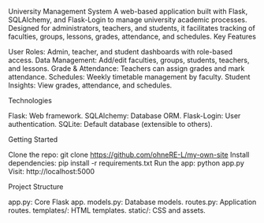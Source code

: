 University Management System
A web-based application built with Flask, SQLAlchemy, and Flask-Login to manage university academic processes. Designed for administrators, teachers, and students, it facilitates tracking of faculties, groups, lessons, grades, attendance, and schedules.
Key Features

User Roles: Admin, teacher, and student dashboards with role-based access.
Data Management: Add/edit faculties, groups, students, teachers, and lessons.
Grade & Attendance: Teachers can assign grades and mark attendance.
Schedules: Weekly timetable management by faculty.
Student Insights: View grades, attendance, and schedules.

Technologies

Flask: Web framework.
SQLAlchemy: Database ORM.
Flask-Login: User authentication.
SQLite: Default database (extensible to others).

Getting Started

Clone the repo: git clone https://github.com/ohneRE-L/my-own-site
Install dependencies: pip install -r requirements.txt
Run the app: python app.py
Visit: http://localhost:5000

Project Structure

app.py: Core Flask app.
models.py: Database models.
routes.py: Application routes.
templates/: HTML templates.
static/: CSS and assets.

